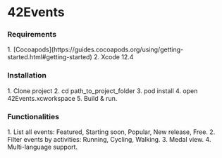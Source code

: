 # 42Events

 <h3> Requirements </h3> 
1. [Cocoapods](https://guides.cocoapods.org/using/getting-started.html#getting-started)
2. Xcode 12.4

<h3> Installation </h3>
1. Clone project
2. cd path_to_project_folder
3. pod install
4. open 42Events.xcworkspace
5. Build & run.

<h3> Functionalities </h3>
1. List all events: Featured, Starting soon, Popular, New release, Free.
2. Filter events by activities: Running, Cycling, Walking.
3. Medal view.
4. Multi-language support.
